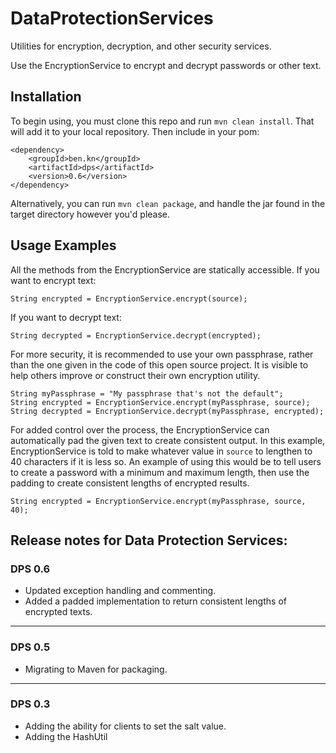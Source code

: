 DataProtectionServices
======================

Utilities for encryption, decryption, and other security services.

Use the EncryptionService to encrypt and decrypt passwords or other text.

## Installation
To begin using, you must clone this repo and run `mvn clean install`. That will add it to your local repository. Then include in your pom:

	<dependency>
		<groupId>ben.kn</groupId>
		<artifactId>dps</artifactId>
		<version>0.6</version>
	</dependency>
	
Alternatively, you can run `mvn clean package`, and handle the jar found in the target directory however you'd please.

## Usage Examples
All the methods from the EncryptionService are statically accessible. If you want to encrypt text:

	String encrypted = EncryptionService.encrypt(source);
	
If you want to decrypt text:

	String decrypted = EncryptionService.decrypt(encrypted);
	
For more security, it is recommended to use your own passphrase, rather than the one given in the code of this open source project. It is visible to help others improve or construct their own encryption utility.

	String myPassphrase = "My passphrase that's not the default";
	String encrypted = EncryptionService.encrypt(myPassphrase, source);
	String decrypted = EncryptionService.decrypt(myPassphrase, encrypted);
	
For added control over the process, the EncryptionService can automatically pad the given text to create consistent output. In this example, EncryptionService is told to make whatever value in `source` to lengthen to 40 characters if it is less so. An example of using this would be to tell users to create a password with a minimum and maximum length, then use the padding to create consistent lengths of encrypted results. 

	String encrypted = EncryptionService.encrypt(myPassphrase, source, 40);
	

## Release notes for Data Protection Services:
### DPS 0.6
- Updated exception handling and commenting.
- Added a padded implementation to return consistent lengths of encrypted texts.

----------------------------------------
### DPS 0.5
- Migrating to Maven for packaging.

----------------------------------------
### DPS 0.3
- Adding the ability for clients to set the salt value. 
- Adding the HashUtil 
